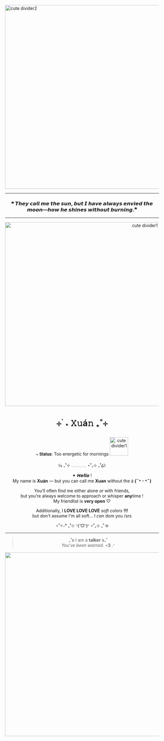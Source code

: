 <img src="https://media.discordapp.net/attachments/1430874004889141283/1430930644686344244/Untitled_design_6.png?ex=68fb9183&is=68fa4003&hm=0cdf3afde0e326ac394e27cd1fb0c28e146b3c040c66da7dda8f654410592af6&=&format=webp&quality=lossless&width=911&height=342" width="2000" height="600" alt="cute divider2"/>

---

  <div align='center'>
</p>

 ### ❝ 𝙏𝙝𝙚𝙮 𝙘𝙖𝙡𝙡 𝙢𝙚 𝙩𝙝𝙚 𝙨𝙪𝙣, 𝙗𝙪𝙩 𝙄 𝙝𝙖𝙫𝙚 𝙖𝙡𝙬𝙖𝙮𝙨 𝙚𝙣𝙫𝙞𝙚𝙙 𝙩𝙝𝙚 𝙢𝙤𝙤𝙣—𝙝𝙤𝙬 𝙝𝙚 𝙨𝙝𝙞𝙣𝙚𝙨 𝙬𝙞𝙩𝙝𝙤𝙪𝙩 𝙗𝙪𝙧𝙣𝙞𝙣𝙜.❞
---

<img src="https://media.discordapp.net/attachments/1430874004889141283/1430936043452108840/Untitled_design.jpg?ex=68fb968a&is=68fa450a&hm=be5c2045757877c1ebabb66f21207b2546f3f2f1cff0515a7e3ae446999c47ad&=&format=webp&width=807&height=455" width="900" height="600" alt="cute divider1"/>

#  <p align="center"> ⊹ ࣪ ˖ 𝚇𝚞á𝚗 ₊˚⊹ 
 ⤷ 𝗦𝘁𝗮𝘁𝘂𝘀: Too energetic for mornings
<img src="https://media.discordapp.net/attachments/1430874004889141283/1430947215483863110/image.png?ex=68fba0f1&is=68fa4f71&hm=577bc15026ac09db6e080e5172202e4d4134cad6e865a983f6dd33176af8ccce&=&format=webp&quality=lossless&width=353&height=352" width="60" height="60" alt="cute divider1"/>

<p align="center">꒰ঌ ₊˚⊹ 𓂃𓂃𓂃 ⋆˚₊⊹ ₊˚໒꒱</p> 

✦ 𝙃𝙚𝙡𝙡𝙤 !  
My name is **Xuán** — but you can call me **Xuan** without the á **(˶˃ ᵕ ˂˶)**  

You’ll often find me either alone *or* with friends,  
but you’re always welcome to approach or whisper **any**time !   
My friendlist is **very open** ♡ 

Additionally, I **LOVE LOVE LOVE** *soft colors* **!!!**  
but don't assume I'm all soft... I *can* dom you /srs  

⋆˚✧˖° ₊˚⊹ ◝(ᵔᗜᵔ)◜ ⋆˚₊⊹ ₊˚ 𖹭

---

> ₊˚ʚ I am a **talker** ɞ₊˚  
*You've been warned.* <𝟑 .ᐟ



 

<img src="https://media.discordapp.net/attachments/1430874004889141283/1430935228825731172/Untitled_design_1.png?ex=68fb95c8&is=68fa4448&hm=5c0ad1433bf2f13d710169ab0d6cd92d995dc4f261e09dc54a2c5c0efa993e77&=&format=webp&quality=lossless&width=911&height=342" width="2000" height="600" alt="cute divider3"/>
